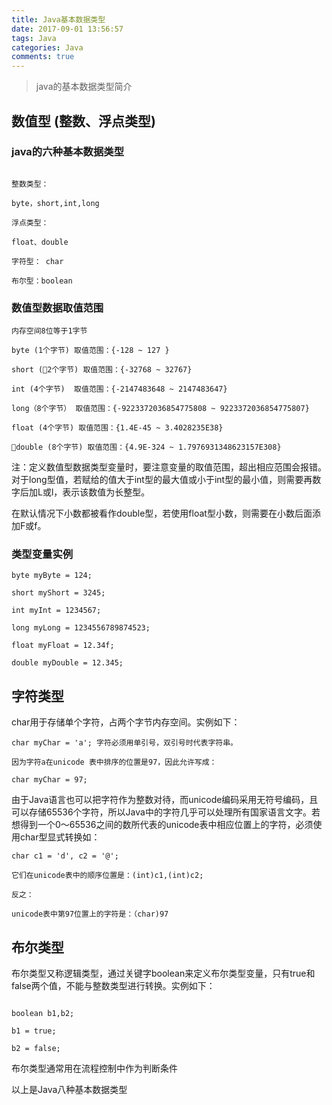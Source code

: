 ```yaml
---
title: Java基本数据类型
date: 2017-09-01 13:56:57
tags: Java
categories: Java
comments: true
---
```


> java的基本数据类型简介


## 数值型 (整数、浮点类型)




### java的六种基本数据类型
<!---more--->
```

整数类型：

byte，short,int,long

浮点类型：

float、double

字符型： char

布尔型：boolean

```


### 数值型数据取值范围

```
内存空间8位等于1字节

byte (1个字节) 取值范围：{-128 ~ 127 }

short (2个字节) 取值范围：{-32768 ~ 32767}

int (4个字节)  取值范围：{-2147483648 ~ 2147483647}

long（8个字节） 取值范围：{-9223372036854775808 ~ 9223372036854775807}

float (4个字节) 取值范围：{1.4E-45 ~ 3.4028235E38}

double (8个字节) 取值范围：{4.9E-324 ~ 1.7976931348623157E308}

```

注：定义数值型数据类型变量时，要注意变量的取值范围，超出相应范围会报错。对于long型值，若赋给的值大于int型的最大值或小于int型的最小值，则需要再数字后加L或l，表示该数值为长整型。

在默认情况下小数都被看作double型，若使用float型小数，则需要在小数后面添加F或f。


### 类型变量实例

```
byte myByte = 124;

short myShort = 3245;

int myInt = 1234567;

long myLong = 1234556789874523;

float myFloat = 12.34f;

double myDouble = 12.345;

```


## 字符类型

char用于存储单个字符，占两个字节内存空间。实例如下：

```
char myChar = 'a'; 字符必须用单引号，双引号时代表字符串。

因为字符a在unicode 表中排序的位置是97，因此允许写成：

char myChar = 97;

```

由于Java语言也可以把字符作为整数对待，而unicode编码采用无符号编码，且可以存储65536个字符，所以Java中的字符几乎可以处理所有国家语言文字。若想得到一个0～65536之间的数所代表的unicode表中相应位置上的字符，必须使用char型显式转换如：

```
char c1 = 'd', c2 = '@';

它们在unicode表中的顺序位置是：(int)c1,(int)c2;

反之：

unicode表中第97位置上的字符是：（char)97 

```

## 布尔类型

布尔类型又称逻辑类型，通过关键字boolean来定义布尔类型变量，只有true和false两个值，不能与整数类型进行转换。实例如下：

```

boolean b1,b2;

b1 = true;

b2 = false;

```

布尔类型通常用在流程控制中作为判断条件


以上是Java八种基本数据类型




